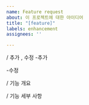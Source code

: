 ```yaml
---
name: Feature request
about: 이 프로젝트에 대한 아이디어
title: "[feature]"
labels: enhancement
assignees: ''

---
```


/ 추가 , 수정
-추가

-수정

 / 기능 개요

 / 기능 세부 사항
